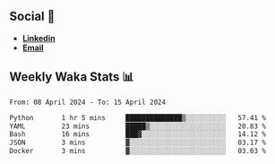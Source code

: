 ## Social 🔗

- [**Linkedin**](https://www.linkedin.com/in/trevorward001/)
- **<a href="mailto:trevorward001@gmail.com">Email<a>**

## Weekly Waka Stats 📊
<!--START_SECTION:waka-->

```txt
From: 08 April 2024 - To: 15 April 2024

Python       1 hr 5 mins     ██████████████▒░░░░░░░░░░   57.41 %
YAML         23 mins         █████▒░░░░░░░░░░░░░░░░░░░   20.83 %
Bash         16 mins         ███▓░░░░░░░░░░░░░░░░░░░░░   14.12 %
JSON         3 mins          ▓░░░░░░░░░░░░░░░░░░░░░░░░   03.17 %
Docker       3 mins          ▓░░░░░░░░░░░░░░░░░░░░░░░░   03.03 %
```

<!--END_SECTION:waka-->

<!--

Here are some ideas to get you started:

- 🔭 I’m currently working on (way to add branches committed on)
- 🌱 I’m currently learning Web Frameworks and Machine Learning! (Lisp, JS (react & angular), Python, and __)
- 💬 Ask me about ...
- 📫 How to reach me: 
- 😄 Pronouns: He/Him/His
- ⚡ Fun fact: ...

that-recsys-lab
-->
